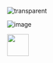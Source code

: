 ![transparent](https://capsule-render.vercel.app/api?type=transparent&fontColor=703ee5&text=HEY%20THERE&height=130&fontSize=60&descAlignY=75&descAlign=center)

![image](https://github.com/sharonye0/sharonye0/assets/86781708/ea1c8694-7b47-4f12-a0c1-875ba5ebe67b)

<a>
  <img height="50" src=""/>
</a>




<!--
**sharonye0/sharonye0** is a ✨ _special_ ✨ repository because its `README.md` (this file) appears on your GitHub profile.

Here are some ideas to get you started:
- 🔭 I’m currently working on ...
- 🌱 I’m currently learning ...
- 👯 I’m looking to collaborate on ...
- 🤔 I’m looking for help with ...
- 💬 Ask me about ...
- 📫 How to reach me: ...
- ⚡ Fun fact: ...
-->
